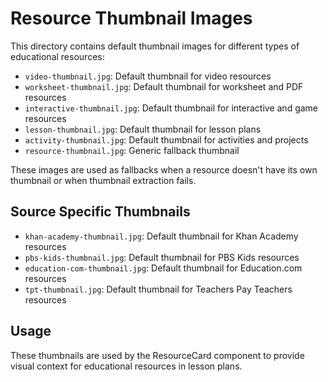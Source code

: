 # Resource Thumbnail Images

This directory contains default thumbnail images for different types of educational resources:

- `video-thumbnail.jpg`: Default thumbnail for video resources
- `worksheet-thumbnail.jpg`: Default thumbnail for worksheet and PDF resources
- `interactive-thumbnail.jpg`: Default thumbnail for interactive and game resources
- `lesson-thumbnail.jpg`: Default thumbnail for lesson plans
- `activity-thumbnail.jpg`: Default thumbnail for activities and projects
- `resource-thumbnail.jpg`: Generic fallback thumbnail

These images are used as fallbacks when a resource doesn't have its own thumbnail or when thumbnail extraction fails.

## Source Specific Thumbnails

- `khan-academy-thumbnail.jpg`: Default thumbnail for Khan Academy resources
- `pbs-kids-thumbnail.jpg`: Default thumbnail for PBS Kids resources
- `education-com-thumbnail.jpg`: Default thumbnail for Education.com resources
- `tpt-thumbnail.jpg`: Default thumbnail for Teachers Pay Teachers resources

## Usage

These thumbnails are used by the ResourceCard component to provide visual context for educational resources in lesson plans.

